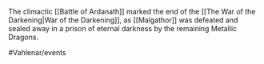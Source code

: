 The climactic [[Battle of Ardanath]] marked the end of the [[The War of the Darkening|War of the Darkening]], as [[Malgathor]] was defeated and sealed away in a prison of eternal darkness by the remaining Metallic Dragons.

#Vahlenar/events 